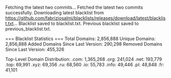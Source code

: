 Fetching the latest two commits...
Fetched the latest two commits successfully.
Downloading latest blacklist from https://github.com/fabriziosalmi/blacklists/releases/download/latest/blacklist.txt...
Blacklist saved to blacklist.txt.
Previous blacklist saved to previous_blacklist.txt.

=== Blacklist Statistics ===
Total Domains: 2,856,888
Unique Domains: 2,856,888
Added Domains Since Last Version: 290,298
Removed Domains Since Last Version: 455,326

Top-Level Domain Distribution:
  .com: 1,365,268
  .org: 241,024
  .net: 193,779
  .top: 69,991
  .xyz: 69,356
  .ru: 68,560
  .io: 55,783
  .info: 49,446
  .pl: 48,848
  .fr: 41,101
